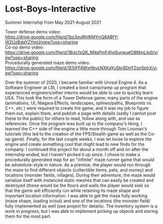 # Lost-Boys-Interactive
Summer Internship from May 2021-August 2021

Tower defense demo video: https://drive.google.com/file/d/1bz3euRhIKMYrrQ6ABfY-W2UzBdaYZYmU/view?usp=sharing </br>
Co-op demo video: https://drive.google.com/file/d/1BizLfsQR_NNaPmF4ho5urwueO8MmLIp0/view?usp=sharing </br>
Procedurally generated maze demo video: https://drive.google.com/file/d/1E5IFFAWxHbvcNXKpYuSkr8DnYZgn5phX/view?usp=sharing </br>

Over the summer of 2020, I became familiar with Unreal Engine 4. As a Software Engineer at LBI, I created a boot camp/ramp up program that experienced engineers/other interns would be able to use to quickly learn UE4. This took the form of a Tower Defense game; many parts of the engine (animations, UI, Niagara Effects, landscapes, splines/paths, Blueprints vs. C++, etc.) were required to create the game, and it was my job to figure them out, explain them, and publish a page with details (sadly I cannot post these to the public) for others to read, follow along with, and use as references. 
Once the program was built up to the company's liking, I learned the C++ side of the engine a little more through Tom Looman's tutorials (this led to the creation of the FPS/Stealth game as well as the Co-op game). 
Finally, for the last couple weeks, I was let loose to explore the engine and create something cool that might lead to new finds for the company. I continued this project for about a month off and on after the internship ended, but I haven't picked it up since. I chose to make a procedurally generated map for an "infinite" maze runner game that would be adventure-style in nature. As a premise, the player would run through the maze to find different objects (collectible items, pets, and money) and locations (monster fields, villages). During their adventure, the maze would serialize itself with instanced static meshes that can easily be created and destroyed (these would be the floors and walls the player would see) so that the game will efficiently run while retaining its maze shape and important location information. I was able to get the maze fully working (maze shape, loading in/out) and one of the locations (the monster field) fully implemented as well (see project for details). The inventory system is a work in progress, but I was able to implement picking up objects and storing them for the most part.
